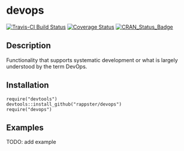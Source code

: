 devops
======

[![Travis-CI Build Status](https://travis-ci.org/rappster/devops.svg?branch=master)](https://travis-ci.org/rappster/devops)
[![Coverage Status](https://img.shields.io/codecov/c/github/rappster/devops/master.svg)](https://codecov.io/github/rappster/devops?branch=master)
[![CRAN_Status_Badge](http://www.r-pkg.org/badges/version/devops)](http://cran.r-project.org/package=devops)

## Description 

Functionality that supports systematic development or what is
largely understood by the term DevOps.

## Installation 

```
require("devtools")
devtools::install_github("rappster/devops")
require("devops")
```

## Examples

TODO: add example
